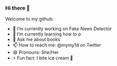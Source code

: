 ### Hi there 👋

<!--
**mymyxtran/mymyxtran** is a ✨ _special_ ✨ repository because its `README.md` (this file) appears on your GitHub profile.


-->

Welcome to my github:

- 🔭 I’m currently working on Fake News Detector 
- 🌱 I’m currently learning how to p 
- 💬 Ask me about books 
- 📫 How to reach me: @mymy1d on Twitter
- 😄 Pronouns: She/Her
- ⚡ Fun fact: I bite ice cream 🍦
